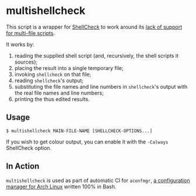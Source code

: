 # multishellcheck

This script is a wrapper for [ShellCheck](http://www.shellcheck.net/) to work around its [lack of support for multi-file scripts](https://github.com/koalaman/shellcheck/issues/913). 

It works by:

1. reading the supplied shell script (and, recursively, the shell scripts it sources);
2. placing the result into a single temporary file;
3. invoking `shellcheck` on that file;
4. reading `shellcheck`'s output;
5. substituting the file names and line numbers in `shellcheck`'s output with the real file names and line numbers;
6. printing the thus edited results.

## Usage

```
$ multishellcheck MAIN-FILE-NAME [SHELLCHECK-OPTIONS...]
```

If you wish to get colour output, you can enable it with the `-Calways` ShellCheck option.

## In Action

`multishellcheck` is used as part of automatic CI for `aconfmgr`, [a configuration manager for Arch Linux](https://github.com/CyberShadow/aconfmgr) written 100% in Bash.
